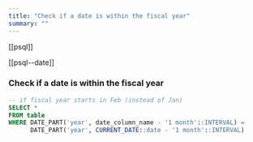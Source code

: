 ```yaml
---
title: "Check if a date is within the fiscal year"
summary: ""
---
```

[[psql]]

[[psql--date]]

### Check if a date is within the fiscal year

```sql
-- if fiscal year starts in Feb (instead of Jan)
SELECT *
FROM table
WHERE DATE_PART('year', date_column_name - '1 month'::INTERVAL) =
      DATE_PART('year', CURRENT_DATE::date - '1 month'::INTERVAL)
```